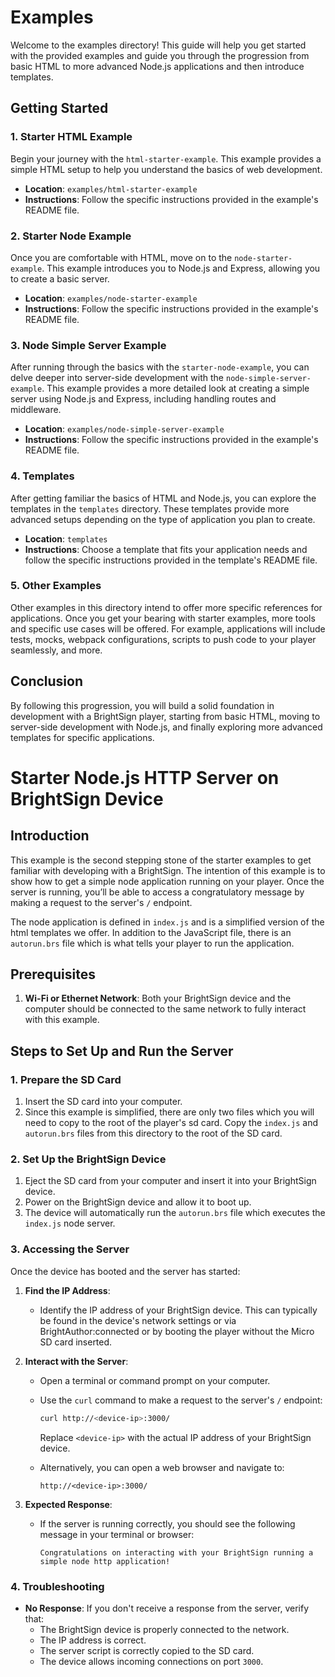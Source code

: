 # Examples

Welcome to the examples directory! This guide will help you get started with the provided examples and guide you through the progression from basic HTML to more advanced Node.js applications and then introduce templates.

## Getting Started

### 1. Starter HTML Example

Begin your journey with the `html-starter-example`. This example provides a simple HTML setup to help you understand the basics of web development.

- **Location**: `examples/html-starter-example`
- **Instructions**: Follow the specific instructions provided in the example's README file.

### 2. Starter Node Example

Once you are comfortable with HTML, move on to the `node-starter-example`. This example introduces you to Node.js and Express, allowing you to create a basic server.

- **Location**: `examples/node-starter-example`
- **Instructions**: Follow the specific instructions provided in the example's README file.

### 3. Node Simple Server Example

After running through the basics with the `starter-node-example`, you can delve deeper into server-side development with the `node-simple-server-example`. This example provides a more detailed look at creating a simple server using Node.js and Express, including handling routes and middleware.

- **Location**: `examples/node-simple-server-example`
- **Instructions**: Follow the specific instructions provided in the example's README file.


### 4. Templates

After getting familiar the basics of HTML and Node.js, you can explore the templates in the `templates` directory. These templates provide more advanced setups depending on the type of application you plan to create.

- **Location**: `templates`
- **Instructions**: Choose a template that fits your application needs and follow the specific instructions provided in the template's README file.

### 5. Other Examples

Other examples in this directory intend to offer more specific references for applications. Once you get your bearing with starter examples, more tools and specific use cases will be offered. For example, applications will include tests, mocks, webpack configurations, scripts to push code to your player seamlessly, and more. 

## Conclusion

By following this progression, you will build a solid foundation in development with a BrightSign player, starting from basic HTML, moving to server-side development with Node.js, and finally exploring more advanced templates for specific applications.









# Starter Node.js HTTP Server on BrightSign Device

## Introduction

This example is the second stepping stone of the starter examples to get familiar with developing with a BrightSign. The intention of this example is to show how to get a simple node application running on your player. Once the server is running, you’ll be able to access a congratulatory message by making a request to the server's `/` endpoint.

The node application is defined in `index.js` and is a simplified version of the html templates we offer. In addition to the JavaScript file, there is an `autorun.brs` file which is what tells your player to run the application.

## Prerequisites

1. **Wi-Fi or Ethernet Network**: Both your BrightSign device and the computer should be connected to the same network to fully interact with this example.

## Steps to Set Up and Run the Server

### 1. Prepare the SD Card

1. Insert the SD card into your computer.
2. Since this example is simplified, there are only two files which you will need to copy to the root of the player's sd card. Copy the `index.js` and `autorun.brs` files from this directory to the root of the SD card.

### 2. Set Up the BrightSign Device

1. Eject the SD card from your computer and insert it into your BrightSign device.
2. Power on the BrightSign device and allow it to boot up.
3. The device will automatically run the `autorun.brs` file which executes the `index.js` node server.

### 3. Accessing the Server

Once the device has booted and the server has started:

1. **Find the IP Address**:
   - Identify the IP address of your BrightSign device. This can typically be found in the device's network settings or via BrightAuthor:connected or by booting the player without the Micro SD card inserted.

2. **Interact with the Server**:
   - Open a terminal or command prompt on your computer.
   - Use the `curl` command to make a request to the server's `/` endpoint:
     ```bash
     curl http://<device-ip>:3000/
     ```
     Replace `<device-ip>` with the actual IP address of your BrightSign device.

   - Alternatively, you can open a web browser and navigate to:
     ```
     http://<device-ip>:3000/
     ```

3. **Expected Response**:
   - If the server is running correctly, you should see the following message in your terminal or browser:
     ```
     Congratulations on interacting with your BrightSign running a simple node http application!
     ```

### 4. Troubleshooting

- **No Response**: If you don't receive a response from the server, verify that:
  - The BrightSign device is properly connected to the network.
  - The IP address is correct.
  - The server script is correctly copied to the SD card.
  - The device allows incoming connections on port `3000`.
